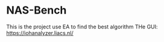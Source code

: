 # NAS-Bench
This is the project use EA to find the best algorithm
THe GUI: https://iohanalyzer.liacs.nl/
